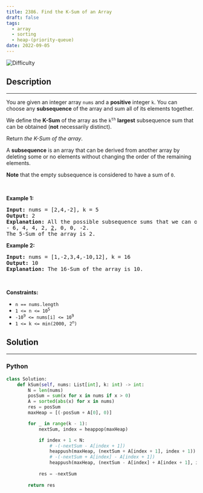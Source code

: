 ```yaml
---
title: 2386. Find the K-Sum of an Array
draft: false
tags: 
  - array
  - sorting
  - heap-(priority-queue)
date: 2022-09-05
---
```


![Difficulty](https://img.shields.io/badge/Difficulty-Hard-blue.svg)

## Description

---
<p>You are given an integer array <code>nums</code> and a <strong>positive</strong> integer <code>k</code>. You can choose any <strong>subsequence</strong> of the array and sum all of its elements together.</p>

<p>We define the <strong>K-Sum</strong> of the array as the <code>k<sup>th</sup></code> <strong>largest</strong> subsequence sum that can be obtained (<strong>not</strong> necessarily distinct).</p>

<p>Return <em>the K-Sum of the array</em>.</p>

<p>A <strong>subsequence</strong> is an array that can be derived from another array by deleting some or no elements without changing the order of the remaining elements.</p>

<p><strong>Note</strong> that the empty subsequence is considered to have a sum of <code>0</code>.</p>

<p>&nbsp;</p>
<p><strong class="example">Example 1:</strong></p>

<pre>
<strong>Input:</strong> nums = [2,4,-2], k = 5
<strong>Output:</strong> 2
<strong>Explanation:</strong> All the possible subsequence sums that we can obtain are the following sorted in decreasing order:
- 6, 4, 4, 2, <u>2</u>, 0, 0, -2.
The 5-Sum of the array is 2.
</pre>

<p><strong class="example">Example 2:</strong></p>

<pre>
<strong>Input:</strong> nums = [1,-2,3,4,-10,12], k = 16
<strong>Output:</strong> 10
<strong>Explanation:</strong> The 16-Sum of the array is 10.
</pre>

<p>&nbsp;</p>
<p><strong>Constraints:</strong></p>

<ul>
	<li><code>n == nums.length</code></li>
	<li><code>1 &lt;= n &lt;= 10<sup>5</sup></code></li>
	<li><code>-10<sup>9</sup> &lt;= nums[i] &lt;= 10<sup>9</sup></code></li>
	<li><code>1 &lt;= k &lt;= min(2000, 2<sup>n</sup>)</code></li>
</ul>


## Solution

---
### Python
``` py title='find-the-k-sum-of-an-array'
class Solution:
    def kSum(self, nums: List[int], k: int) -> int:
        N = len(nums)
        posSum = sum(x for x in nums if x > 0)
        A = sorted(abs(x) for x in nums)
        res = posSum
        maxHeap = [(-posSum + A[0], 0)]

        for _ in range(k - 1):
            nextSum, index = heappop(maxHeap)

            if index + 1 < N:
                # -(-nextSum - A[index + 1])
                heappush(maxHeap, (nextSum + A[index + 1], index + 1))
                # -(-nextSum + A[index] - A[index + 1])
                heappush(maxHeap, (nextSum - A[index] + A[index + 1], index + 1))
            
            res = -nextSum
        
        return res

```

